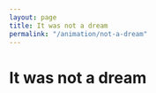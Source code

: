 ```yaml
---
layout: page
title: It was not a dream
permalink: "/animation/not-a-dream"
---
```


# It was not a dream
